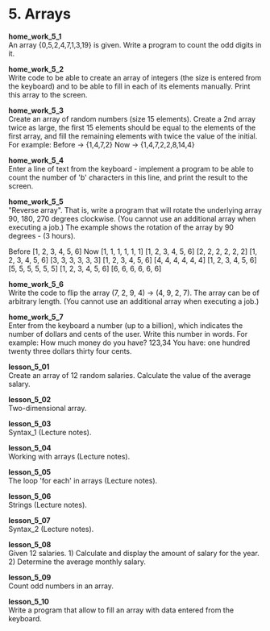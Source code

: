 <h1> 5. Arrays </h1>
		
<p>
<b> home_work_5_1 </b><br>
An array {0,5,2,4,7,1,3,19} is given. 
Write a program to count the odd digits in it.
</p>

<p>
<b> home_work_5_2 </b><br>
Write code to be able to create an array of integers (the size is entered from the keyboard) and to be able to fill in each of its elements manually. Print this array to the screen.
</p>

<p>
<b> home_work_5_3 </b><br>
Create an array of random numbers (size 15 elements). Create a 2nd array twice as large, the first 15 elements should be equal to the elements of the first array, and fill the remaining elements with twice the value of the initial.
For example:
Before → {1,4,7,2}
Now    → {1,4,7,2,2,8,14,4}
</p>

<p>
<b> home_work_5_4 </b><br>
Enter a line of text from the keyboard - implement a program to be able to count the number of 'b' characters in this line, and print the result to the screen.
</p>

<p>
<b> home_work_5_5 </b><br>
"Reverse array". That is, write a program that will rotate the underlying array 90, 180, 270 degrees clockwise. (You cannot use an additional array when executing a job.) The example shows the rotation of the array by 90 degrees - (3 hours).

Before      [1, 2, 3, 4, 5, 6]                  Now       [1, 1, 1, 1, 1, 1]
            [1, 2, 3, 4, 5, 6]                            [2, 2, 2, 2, 2, 2]
            [1, 2, 3, 4, 5, 6]                            [3, 3, 3, 3, 3, 3]
            [1, 2, 3, 4, 5, 6]                            [4, 4, 4, 4, 4, 4]
            [1, 2, 3, 4, 5, 6]                            [5, 5, 5, 5, 5, 5]
            [1, 2, 3, 4, 5, 6]                            [6, 6, 6, 6, 6, 6]
</p>

<p>
<b> home_work_5_6 </b><br>
Write the code to flip the array (7, 2, 9, 4) -> (4, 9, 2, 7). The array can be of arbitrary length. (You cannot use an additional array when executing a job.)
</p>

<p>
<b> home_work_5_7 </b><br>
Enter from the keyboard a number (up to a billion), which indicates the number of dollars and cents of the user. Write this number in words.
For example:
How much money do you have?
123,34
You have: one hundred twenty three dollars thirty four cents.
</p>

<p>
<b> lesson_5_01 </b><br>
Create an array of 12 random salaries.
Calculate the value of the average salary.
</p>

<p>
<b> lesson_5_02 </b><br>
Two-dimensional array.
</p>

<p>
<b> lesson_5_03 </b><br>
Syntax_1 (Lecture notes).
</p>

<p>
<b> lesson_5_04 </b><br>
Working with arrays (Lecture notes).
</p>

<p>
<b> lesson_5_05 </b><br>
The loop 'for each' in arrays (Lecture notes).
</p>

<p>
<b> lesson_5_06 </b><br>
Strings (Lecture notes).
</p>

<p>
<b> lesson_5_07 </b><br>
Syntax_2 (Lecture notes).
</p>

<p>
<b> lesson_5_08 </b><br>
Given 12 salaries.
1) Calculate and display the amount of salary for the year.
2) Determine the average monthly salary.
</p>

<p>
<b> lesson_5_09 </b><br>
Count odd numbers in an array.
</p>

<p>
<b> lesson_5_10 </b><br>
Write a program that allow to fill an array with data entered from the keyboard.
</p>